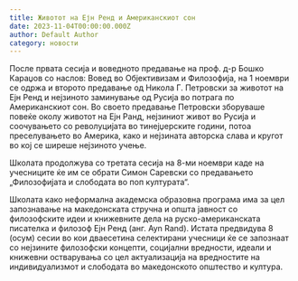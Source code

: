 ```yaml
---
title: Животот на Ејн Ренд и Американскиот сон
date: 2023-11-04T00:00:00.000Z
author: Default Author
category: новости
---
```


После првата сесија и воведното предавање на проф. д-р Бошко Караџов со наслов: Вовед во Објективизам и Филозофија, на 1 ноември се одржа и второто предавање од Никола Г. Петровски за животот на Ејн Ренд и нејзиното заминување од Русија во потрага по Американскиот сон. Во своето предавање Петровски зборуваше повеќе околу животот на Ејн Ранд, нејзиниот живот во Русија и соочувањето со револуцијата во тинејџерските години, потоа преселувањето во Америка, како и нејзината авторска слава и кругот во кој се ширеше нејзиното учење.

Школата продолжува со третата сесија на 8-ми ноември каде на учесниците ќе им се обрати Симон Саревски со предавањето „Филозофијата и слободата во поп културата“.

Школата како неформална академска образовна програма има за цел запознавање на македонската стручна и општа јавност со филозофските идеи и книжевните дела на руско-американската писателка и филозоф Eјн Ренд (анг. Ayn Rand). Истата предвидува 8 (осум) сесии во кои дваесетина селектирани учесници ќе се запознаат со нејзините филозофски концепти, социјални вредности, идеали и книжевни остварувања со цел актуализација на вредностите на индивидуализмот и слободата во македонското општество и култура.
